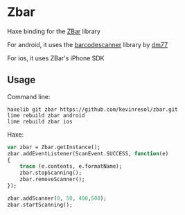 # Zbar

Haxe binding for the [ZBar](http://sourceforge.net/projects/zbar/) library

For android, it uses the [barcodescanner](https://github.com/dm77/barcodescanner) library by [dm77](https://github.com/dm77)

For ios, it uses ZBar's iPhone SDK

## Usage

Command line:
```
haxelib git zbar https://github.com/kevinresol/zbar.git
lime rebuild zbar android
lime rebuild zbar ios
```

Haxe:
```haxe
var zbar = Zbar.getInstance();
zbar.addEventListener(ScanEvent.SUCCESS, function(e) 
{	
	trace (e.contents, e.formatName);
	zbar.stopScanning();
	zbar.removeScanner();
});

zbar.addScanner(0, 50, 400,500);
zbar.startScanning();

```
